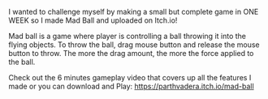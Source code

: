 I wanted to challenge myself by making a small but complete game in ONE WEEK so I made Mad Ball and uploaded on Itch.io!

Mad ball is a game where player is controlling a ball throwing it into the flying objects. To throw the ball, drag mouse button and release the mouse button to throw.
The more the drag amount, the more the force applied to the ball.

Check out the 6 minutes gameplay video that covers up all the features I made or you can download and Play:  https://parthvadera.itch.io/mad-ball
